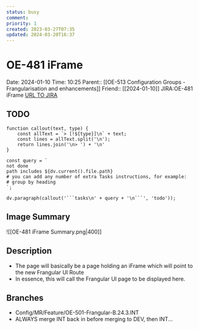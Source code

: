 ```yaml
---
status: busy
comment: 
priority: 1
created: 2023-03-27T07:35
updated: 2024-03-20T16:37
---
```


# OE-481 iFrame

Date: 2024-01-10 Time: 10:25
Parent:: [[OE-513 Configuration Groups - Frangularisation and enhancements]]
Friend:: [[2024-01-10]]
JIRA:OE-481 iFrame
[URL TO JIRA](https://csojiramixtelematics.atlassian.net/browse/OE-481)

## TODO
```dataviewjs
function callout(text, type) {
    const allText = `> [!${type}]\n` + text;
    const lines = allText.split('\n');
    return lines.join('\n> ') + '\n'
}

const query = `
not done
path includes ${dv.current().file.path}
# you can add any number of extra Tasks instructions, for example:
# group by heading
`;

dv.paragraph(callout('```tasks\n' + query + '\n```', 'todo'));
```

## Image Summary

![[OE-481 iFrame Summary.png|400]]

## Description

- The page will basically be a page holding an iFrame which will point to the new Frangular UI Route
- In essence, this will call the Frangular UI page to be displayed here.

## Branches

- Config/MR/Feature/OE-501-Frangular-B.24.3.INT
- ALWAYS merge INT back in before merging to DEV, then INT...

